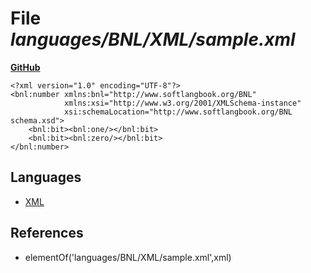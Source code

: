 # File _languages/BNL/XML/sample.xml_
**[GitHub](https://github.com/softlang/yas/blob/master/languages/BNL/XML/sample.xml)**
```
<?xml version="1.0" encoding="UTF-8"?>
<bnl:number	xmlns:bnl="http://www.softlangbook.org/BNL"
			xmlns:xsi="http://www.w3.org/2001/XMLSchema-instance" 
			xsi:schemaLocation="http://www.softlangbook.org/BNL schema.xsd">
	<bnl:bit><bnl:one/></bnl:bit>
	<bnl:bit><bnl:zero/></bnl:bit>
</bnl:number>
```

## Languages
* [XML](../languages/XML.md)

## References
* elementOf('languages/BNL/XML/sample.xml',xml)
